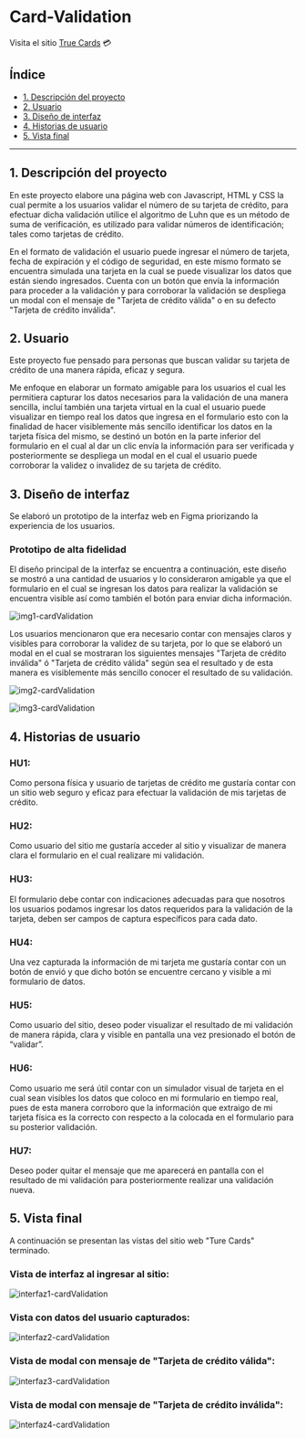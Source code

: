 # Card-Validation

Visita el sitio [True Cards](https://sandra-herrera.github.io/CDMX012-card-validation/src/index.html) 💳 

## Índice

* [1. Descripción del proyecto](#1-descripción-del-proyecto)
* [2. Usuario](#2-usuario)
* [3. Diseño de interfaz](#3-diseño-de-interfaz)
* [4. Historias de usuario](#4-historias-de-usuario)
* [5. Vista final](#5-vista-final)

***

## 1. Descripción del proyecto

En este proyecto elabore una página web con Javascript, HTML y CSS la cual permite a los usuarios validar el número de su tarjeta de crédito, para efectuar dicha validación utilice el algoritmo de Luhn que es un método de suma de verificación, es utilizado para validar números de identificación; tales como tarjetas de crédito.

En el formato de validación el usuario puede ingresar el número de tarjeta, fecha de expiración y el código de seguridad, en este mismo formato se encuentra simulada una tarjeta en la cual se puede visualizar los datos que están siendo ingresados. Cuenta con un botón que envía la información para proceder a la validación y para corroborar la validación se despliega un modal con el mensaje de "Tarjeta de crédito válida"  o en su defecto "Tarjeta de crédito inválida".



## 2. Usuario

Este proyecto fue pensado para personas que buscan validar su tarjeta de crédito de una manera rápida, eficaz y segura.

Me enfoque en elaborar un formato amigable para los usuarios el cual les permitiera capturar los datos necesarios para la validación de una manera sencilla, incluí también una tarjeta virtual en la cual el usuario puede visualizar en tiempo real los datos que ingresa en el formulario esto con la finalidad de hacer visiblemente más sencillo identificar los datos en la tarjeta física del mismo, se destinó un botón en la parte inferior del formulario en el cual al dar un clic envía la información para ser verificada y posteriormente se despliega un modal en el cual el usuario puede corroborar la validez o invalidez de su tarjeta de crédito.  


## 3. Diseño de interfaz

Se elaboró un prototipo de la interfaz web en Figma priorizando la experiencia de los usuarios.

### Prototipo de alta fidelidad

El diseño principal de la interfaz se encuentra a continuación, este diseño se mostró a una cantidad de usuarios y lo consideraron amigable ya que el formulario en el cual se ingresan los datos para realizar la validación se encuentra visible así como también el botón para enviar dicha información.

![img1-cardValidation](https://github.com/Sandra-Herrera/CDMX012-card-validation/blob/main/src/img/README/img1-cardValidation.JPG)

Los usuarios mencionaron que era necesario contar con mensajes claros y visibles para corroborar la validez de su tarjeta, por lo que se elaboró un modal en el cual se mostraran los siguientes mensajes "Tarjeta de crédito inválida" ó "Tarjeta de crédito válida" según sea el resultado y de esta manera es visiblemente más sencillo conocer el resultado de su validación.

![img2-cardValidation](https://github.com/Sandra-Herrera/CDMX012-card-validation/blob/main/src/img/README/img2-cardValidation.JPG)


![img3-cardValidation](https://github.com/Sandra-Herrera/CDMX012-card-validation/blob/main/src/img/README/img3-cardValidation.JPG)



## 4. Historias de usuario

### HU1: 
Como persona física y usuario de tarjetas de crédito me gustaría contar con un sitio web seguro y eficaz para efectuar la validación de mis tarjetas de crédito.
    
### HU2: 
Como usuario del sitio me gustaría acceder al sitio y visualizar de manera clara el formulario en el cual realizare mi validación. 

### HU3: 
El formulario debe contar con indicaciones adecuadas para que nosotros los usuarios podamos ingresar los datos requeridos para la validación de la tarjeta, deben ser campos de captura específicos para cada dato. 

### HU4:
Una vez capturada la información de mi tarjeta me gustaría contar con un botón de envió y que dicho botón se encuentre cercano y visible a mi formulario de datos. 

### HU5: 
Como usuario del sitio, deseo poder visualizar el resultado de mi validación de manera rápida, clara y visible en pantalla una vez presionado el botón de “validar”.

### HU6: 
Como usuario me será útil contar con un simulador visual de tarjeta en el cual sean visibles los datos que coloco en mi formulario en tiempo real, pues de esta manera corroboro que la información que extraigo de mi tarjeta física es la correcto con respecto a la colocada en el formulario para su posterior validación.

### HU7: 
Deseo poder quitar el mensaje que me aparecerá en pantalla con el resultado de mi validación para posteriormente realizar una validación nueva. 


## 5. Vista final

A continuación se presentan las vistas del sitio web "Ture Cards" terminado. 

### Vista de interfaz al ingresar al sitio:
![interfaz1-cardValidation](https://github.com/Sandra-Herrera/CDMX012-card-validation/blob/main/src/img/README/interfaz1-cardValidation.JPG)

### Vista con datos del usuario capturados:
![interfaz2-cardValidation](https://github.com/Sandra-Herrera/CDMX012-card-validation/blob/main/src/img/README/interfaz2-cardValidation.JPG)

### Vista de modal con mensaje de "Tarjeta de crédito válida":
![interfaz3-cardValidation](https://github.com/Sandra-Herrera/CDMX012-card-validation/blob/main/src/img/README/interfaz3-cardValidation.JPG)

### Vista de modal con mensaje de "Tarjeta de crédito inválida":
![interfaz4-cardValidation](https://github.com/Sandra-Herrera/CDMX012-card-validation/blob/main/src/img/README/interfaz4-cardValidation.JPG)



